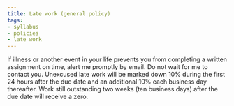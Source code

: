 ```yaml
---
title: Late work (general policy)
tags:
- syllabus
- policies
- late work
---
```

If illness or another event in your life prevents you from completing a written assignment on time, alert me promptly by email.
Do not wait for me to contact you.
Unexcused late work will be marked down 10% during the first 24 hours after the due date and an additional 10% each business day thereafter.
Work still outstanding two weeks (ten business days) after the due date will receive a zero.
<!--
Unexcused late work cannot be revised for a higher grade.
-->
